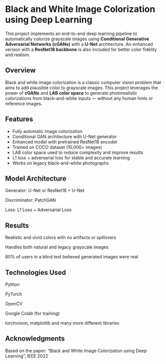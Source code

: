 #  Black and White Image Colorization using Deep Learning

This project implements an end-to-end deep learning pipeline to automatically colorize grayscale images using **Conditional Generative Adversarial Networks (cGANs)** with a **U-Net** architecture. An enhanced version with a **ResNet18 backbone** is also included for better color fidelity and realism.

##  Overview

Black and white image colorization is a classic computer vision problem that aims to add plausible color to grayscale images. This project leverages the power of **cGANs** and **LAB color space** to generate photorealistic colorizations from black-and-white inputs — without any human hints or reference images.

##  Features

-  Fully automatic image colorization
-  Conditional GAN architecture with U-Net generator
-  Enhanced model with pretrained ResNet18 encoder
-  Trained on COCO dataset (10,000+ images)
-  LAB color space used to reduce complexity and improve results
-  L1 loss + adversarial loss for stable and accurate learning
-  Works on legacy black-and-white photographs

##  Model Architecture
Generator: U-Net or ResNet18 + U-Net

Discriminator: PatchGAN

Loss: L1 Loss + Adversarial Loss

##  Results
 Realistic and vivid colors with no artifacts or spillovers

 Handles both natural and legacy grayscale images

 80% of users in a blind test believed generated images were real

##  Technologies Used
Python

PyTorch

OpenCV

Google Colab (for training)

torchvision, matplotlib and many more different libraries

##  Acknowledgments
Based on the paper: “Black and White Image Colorization using Deep Learning”, IEEE 2022
